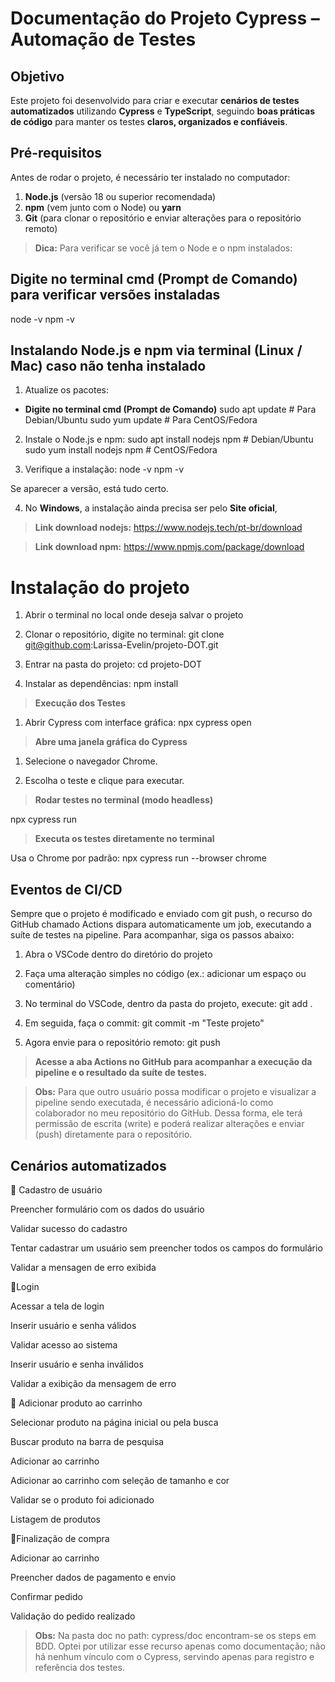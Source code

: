 #  Documentação do Projeto Cypress – Automação de Testes

##  Objetivo
Este projeto foi desenvolvido para criar e executar **cenários de testes automatizados** utilizando **Cypress** e **TypeScript**, seguindo **boas práticas de código** para manter os testes **claros, organizados e confiáveis**.

##  Pré-requisitos
Antes de rodar o projeto, é necessário ter instalado no computador:

1. **Node.js** (versão 18 ou superior recomendada)
2. **npm** (vem junto com o Node) ou **yarn**
3. **Git** (para clonar o repositório e enviar alterações para o repositório remoto)

> **Dica:** Para verificar se você já tem o Node e o npm instalados:

##  Digite no terminal cmd (Prompt de Comando) para verificar versões instaladas

node -v
npm -v

##  Instalando Node.js e npm via terminal (Linux / Mac) caso não tenha instalado

1. Atualize os pacotes:
- **Digite no terminal cmd (Prompt de Comando)**
sudo apt update        # Para Debian/Ubuntu
sudo yum update        # Para CentOS/Fedora

2. Instale o Node.js e npm:
sudo apt install nodejs npm        # Debian/Ubuntu
sudo yum install nodejs npm        # CentOS/Fedora

3. Verifique a instalação:
node -v
npm -v

Se aparecer a versão, está tudo certo.

4. No **Windows**, a instalação ainda precisa ser pelo **Site oficial**, 

> **Link download nodejs:** https://www.nodejs.tech/pt-br/download

> **Link download npm:** https://www.npmjs.com/package/download

# Instalação do projeto

1. Abrir o terminal no local onde deseja salvar o projeto

2. Clonar o repositório, digite no terminal:
git clone git@github.com:Larissa-Evelin/projeto-DOT.git

3. Entrar na pasta do projeto:
cd projeto-DOT

4. Instalar as dependências:
npm install

> **Execução dos Testes**

1. Abrir Cypress com interface gráfica:
npx cypress open

> **Abre uma janela gráfica do Cypress**

1. Selecione o navegador Chrome.

2. Escolha o teste e clique para executar.

>  **Rodar testes no terminal (modo headless)**

npx cypress run

> **Executa os testes diretamente no terminal**

Usa o Chrome por padrão: npx cypress run --browser chrome

## Eventos de CI/CD

Sempre que o projeto é modificado e enviado com git push, o recurso do GitHub chamado Actions dispara automaticamente um job, executando a suíte de testes na pipeline.
Para acompanhar, siga os passos abaixo:

1. Abra o VSCode dentro do diretório do projeto

2. Faça uma alteração simples no código (ex.: adicionar um espaço ou comentário)

3. No terminal do VSCode, dentro da pasta do projeto, execute: git add .

4. Em seguida, faça o commit: git commit -m "Teste projeto" 

5. Agora envie para o repositório remoto: git push 

> **Acesse a aba Actions no GitHub para acompanhar a execução da pipeline e o resultado da suíte de testes.**

> **Obs:** Para que outro usuário possa modificar o projeto e visualizar a pipeline sendo executada, é necessário adicioná-lo como colaborador no meu repositório do GitHub. Dessa forma, ele terá permissão de escrita (write) e poderá realizar alterações e enviar (push) diretamente para o repositório.

## Cenários automatizados

🔹 Cadastro de usuário

Preencher formulário com os dados do usuário

Validar sucesso do cadastro

Tentar cadastrar um usuário sem preencher todos os campos do formulário

Validar a mensagen de erro exibida

🔹Login

Acessar a tela de login

Inserir usuário e senha válidos

Validar acesso ao sistema

Inserir usuário e senha inválidos

Validar a exibição da mensagem de erro

🔹 Adicionar produto ao carrinho

Selecionar produto na página inicial ou pela busca

Buscar produto na barra de pesquisa

Adicionar ao carrinho

Adicionar ao carrinho com seleção de tamanho e cor

Validar se o produto foi adicionado

Listagem de produtos

🔹Finalização de compra

Adicionar ao carrinho

Preencher dados de pagamento e envio

Confirmar pedido

Validação do pedido realizado

> **Obs:** Na pasta doc no path: cypress/doc encontram-se os steps em BDD. Optei por utilizar esse recurso apenas como documentação; não há nenhum vínculo com o Cypress, servindo apenas para registro e referência dos testes.